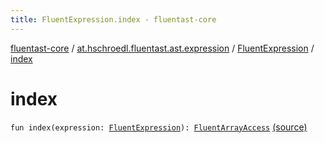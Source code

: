 ```yaml
---
title: FluentExpression.index - fluentast-core
---
```


[fluentast-core](../../index.html) / [at.hschroedl.fluentast.ast.expression](../index.html) / [FluentExpression](index.html) / [index](.)

# index

`fun index(expression: `[`FluentExpression`](index.html)`): `[`FluentArrayAccess`](../-fluent-array-access/index.html) [(source)](http://github.com/hschroedl/fluentast/tree/master/core/at.hschroedl.fluentast/ast/expression/Expression.kt#L21)